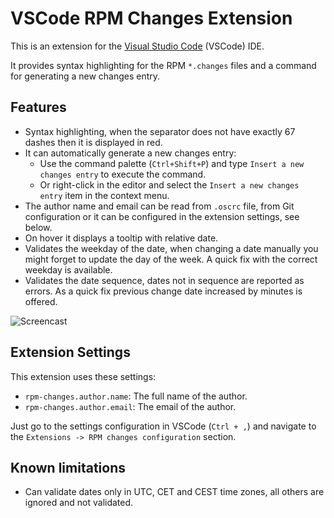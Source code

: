 # VSCode RPM Changes Extension

This is an extension for the [Visual Studio
Code](https://code.visualstudio.com/) (VSCode) IDE.

It provides syntax highlighting for the RPM `*.changes` files and a command
for generating a new changes entry.

## Features

- Syntax highlighting, when the separator does not have exactly 67 dashes then
  it is displayed in red.
- It can automatically generate a new changes entry:
  - Use the command palette (`Ctrl+Shift+P`)
    and type `Insert a new changes entry` to execute the command.
  - Or right-click in the editor and select the `Insert a new changes entry`
    item in the context menu.
- The author name and email can be read from `.oscrc` file, from Git
  configuration or it can be configured in the extension settings, see below.
- On hover it displays a tooltip with relative date.
- Validates the weekday of the date, when changing a date manually you might
  forget to update the day of the week. A quick fix with the correct weekday is
  available.
- Validates the date sequence, dates not in sequence are reported as errors.
  As a quick fix previous change date increased by minutes is offered.

![Screencast](https://raw.githubusercontent.com/lslezak/vscode-rpm-changes/refs/tags/v1.1.0/media/screencast.gif)

## Extension Settings

This extension uses these settings:

- `rpm-changes.author.name`: The full name of the author.
- `rpm-changes.author.email`: The email of the author.

Just go to the settings configuration in VSCode (`Ctrl + ,`) and navigate to the
`Extensions -> RPM changes configuration` section.

## Known limitations

- Can validate dates only in UTC, CET and CEST time zones, all others are
  ignored and not validated.
